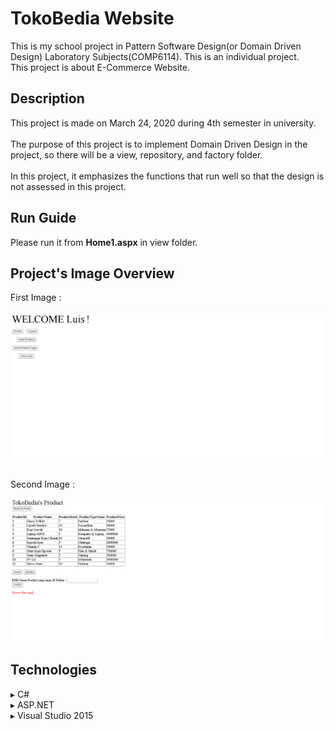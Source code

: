 # TokoBedia Website
This is my school project in Pattern Software Design(or Domain Driven Design) Laboratory Subjects(COMP6114). This is an individual project.<br>
This project is about E-Commerce Website.

## Description
This project is made on March 24, 2020 during 4th semester  in university.<br><br>
The purpose of this project is to implement Domain Driven Design in the project, so there will be a view, repository, and factory folder.<br><br>
In this project, it emphasizes the functions that run well so that the design is not assessed in this project.

## Run Guide
Please run it from <b>Home1.aspx</b> in view folder.

## Project's Image Overview
First Image :
<p align="center"><img src="HomeScreenIndividual.png"></p><br>
Second Image :
<p align="center"><img src="ProductScreen.png"></p>

## Technologies
▸ C#<br>
▸ ASP.NET<br>
▸ Visual Studio 2015<br>
